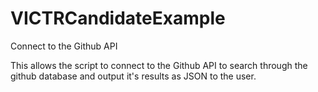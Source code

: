 # VICTRCandidateExample
 Connect to the Github API

This allows the script to connect to the Github API to search through the github database and output it's results as JSON to the user.